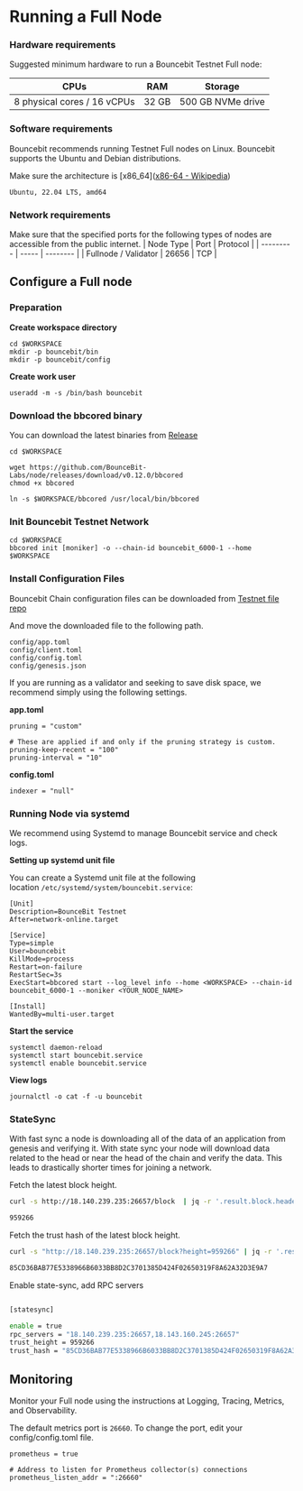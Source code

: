 # Running a Full Node



### Hardware requirements

Suggested minimum hardware to run a Bouncebit Testnet Full node:

| CPUs                        | RAM   | Storage           |
|-----------------------------|-------|-------------------|
| 8 physical cores / 16 vCPUs | 32 GB | 500 GB NVMe drive |

### Software requirements

Bouncebit recommends running Testnet Full nodes on Linux. Bouncebit supports the Ubuntu and Debian distributions. 

Make sure the architecture is [x86_64]([x86-64 - Wikipedia](https://en.wikipedia.org/wiki/X86-64))

```
Ubuntu, 22.04 LTS, amd64
```

### Network requirements

Make sure that the specified ports for the following types of nodes are accessible from the public internet.
| Node Type | Port  | Protocol |
| --------- | ----- | -------- |
| Fullnode / Validator  | 26656 | TCP      |


## Configure a Full node

### Preparation

**Create workspace directory**

```
cd $WORKSPACE
mkdir -p bouncebit/bin
mkdir -p bouncebit/config
```

**Create work user**

```
useradd -m -s /bin/bash bouncebit
```


### Download the bbcored binary

You can download the latest binaries from [Release](https://github.com/BounceBit-Labs/node/releases/tag/v0.12.0)

```
cd $WORKSPACE

wget https://github.com/BounceBit-Labs/node/releases/download/v0.12.0/bbcored
chmod +x bbcored

ln -s $WORKSPACE/bbcored /usr/local/bin/bbcored
```

### Init Bouncebit Testnet Network

```
cd $WORKSPACE
bbcored init [moniker] -o --chain-id bouncebit_6000-1 --home $WORKSPACE
```

### Install Configuration Files

Bouncebit Chain configuration files can be downloaded from  [Testnet file repo](https://github.com/BounceBit-Labs/testnet/tree/main/network_files)

And move the downloaded file to the following path.

```
config/app.toml
config/client.toml
config/config.toml
config/genesis.json
```
If you are running as a validator and seeking to save disk space, we recommend simply using the following settings.

**app.toml**
```
pruning = "custom"

# These are applied if and only if the pruning strategy is custom.
pruning-keep-recent = "100"
pruning-interval = "10"
```
**config.toml**
```
indexer = "null"
```
### Running Node via systemd

We recommend using Systemd to manage Bouncebit service and check logs. 

**Setting up systemd unit file**

You can create a Systemd unit file at the following location `/etc/systemd/system/bouncebit.service`:

```
[Unit]
Description=BounceBit Testnet
After=network-online.target

[Service]
Type=simple
User=bouncebit
KillMode=process
Restart=on-failure
RestartSec=3s
ExecStart=bbcored start --log_level info --home <WORKSPACE> --chain-id bouncebit_6000-1 --moniker <YOUR_NODE_NAME>

[Install]
WantedBy=multi-user.target
```

**Start the service**

```
systemctl daemon-reload
systemctl start bouncebit.service
systemctl enable bouncebit.service
```

**View logs**

```
journalctl -o cat -f -u bouncebit
```
### StateSync
With fast sync a node is downloading all of the data of an application from genesis and verifying it. With state sync your node will download data related to the head or near the head of the chain and verify the data. This leads to drastically shorter times for joining a network.


Fetch the latest block height.

```bash
curl -s http://18.140.239.235:26657/block  | jq -r '.result.block.header.height'

959266
```

Fetch the trust hash of the latest block height.

```bash
curl -s "http://18.140.239.235:26657/block?height=959266" | jq -r '.result.block_id.hash'

85CD36BAB77E5338966B6033BB8D2C3701385D424F02650319F8A62A32D3E9A7
```

Enable state-sync, add RPC servers
```bash

[statesync]

enable = true
rpc_servers = "18.140.239.235:26657,18.143.160.245:26657"
trust_height = 959266
trust_hash = "85CD36BAB77E5338966B6033BB8D2C3701385D424F02650319F8A62A32D3E9A7"
```

## Monitoring

Monitor your Full node using the instructions at Logging, Tracing, Metrics, and Observability.

The default metrics port is `26660`. To change the port, edit your config/config.toml file.

```
prometheus = true

# Address to listen for Prometheus collector(s) connections
prometheus_listen_addr = ":26660"
```


